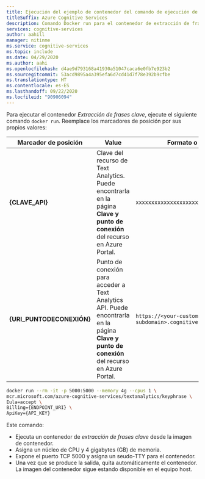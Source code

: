 ```yaml
---
title: Ejecución del ejemplo de contenedor del comando de ejecución de Docker
titleSuffix: Azure Cognitive Services
description: Comando Docker run para el contenedor de extracción de frases clave
services: cognitive-services
author: aahill
manager: nitinme
ms.service: cognitive-services
ms.topic: include
ms.date: 04/29/2020
ms.author: aahi
ms.openlocfilehash: d4ae9d793168a41930a51047caca6e0fb7e923b2
ms.sourcegitcommit: 53acd9895a4a395efa6d7cd41d7f78e392b9cfbe
ms.translationtype: HT
ms.contentlocale: es-ES
ms.lasthandoff: 09/22/2020
ms.locfileid: "90906094"
---
```

Para ejecutar el contenedor *Extracción de frases clave*, ejecute el siguiente comando `docker run`. Reemplace los marcadores de posición por sus propios valores:

| Marcador de posición | Value | Formato o ejemplo |
|-------------|-------|---|
| **{CLAVE_API}** | Clave del recurso de Text Analytics. Puede encontrarla en la página **Clave y punto de conexión** del recurso en Azure Portal. |`xxxxxxxxxxxxxxxxxxxxxxxxxxxxxxxx`|
| **{URI_PUNTODECONEXIÓN}** | Punto de conexión para acceder a Text Analytics API. Puede encontrarla en la página **Clave y punto de conexión** del recurso en Azure Portal. | `https://<your-custom-subdomain>.cognitiveservices.azure.com` |


```bash
docker run --rm -it -p 5000:5000 --memory 4g --cpus 1 \
mcr.microsoft.com/azure-cognitive-services/textanalytics/keyphrase \
Eula=accept \
Billing={ENDPOINT_URI} \
ApiKey={API_KEY}
```

Este comando:

* Ejecuta un contenedor de *extracción de frases clave* desde la imagen de contenedor.
* Asigna un núcleo de CPU y 4 gigabytes (GB) de memoria.
* Expone el puerto TCP 5000 y asigna un seudo-TTY para el contenedor.
* Una vez que se produce la salida, quita automáticamente el contenedor. La imagen del contenedor sigue estando disponible en el equipo host.